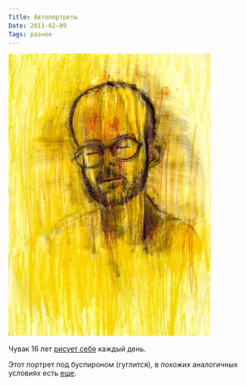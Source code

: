 ```yaml
---
Title: Автопортреты
Date: 2011-02-09
Tags: разное
---
```


![Image](images/buspar.jpg)

Чувак 16 лет [рисует себя][1] каждый день.

Этот портрет под буспироном (гуглится), в *похожих* аналогичных условиях есть [еще][2].

[1]: http://bryanlewissaunders.org/sps/
[2]: http://bryanlewissaunders.org/drugs/